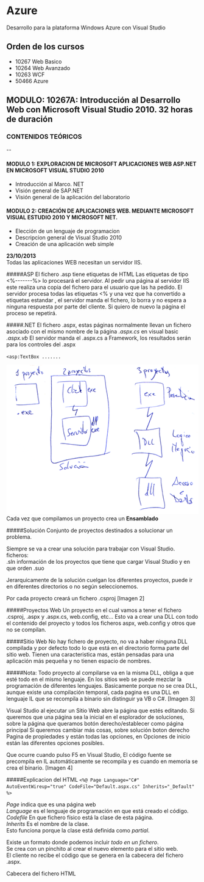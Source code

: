 Azure
=====

  Desarrollo para la plataforma Windows Azure con Visual Studio

Orden de los cursos
-------------------
* 10267 Web Basico  
* 10264 Web Avanzado
* 10263 WCF  
* 50466 Azure  

## MODULO: 10267A: Introducción al Desarrollo Web con Microsoft Visual Studio 2010. 32 horas de duración

### CONTENIDOS TEÓRICOS
--
#### MODULO 1: EXPLORACION DE MICROSOFT APLICACIONES WEB ASP.NET EN MICROSOFT VISUAL STUDIO 2010
* Introducción al Marco. NET
* Visión general de SAP.NET
* Visión general de la aplicación del laboratorio

#### MODULO 2: CREACIÓN DE APLICACIONES WEB. MEDIANTE MICROSOFT VISUAL ESTUDIO 2010 Y MICROSOFT NET.
* Elección de un lenguaje de programacion
* Descripcion general de Visual Studio 2010
* Creación de una aplicación web simple

**23/10/2013**  
Todas las aplicaciones WEB necesitan un servidor IIS.

#####ASP
El fichero .asp tiene etiquetas de HTML
Las etiquetas de tipo <%-------%> lo procesará el servidor.
Al pedir una página al servidor IIS este realiza una copia del fichero para el usuario que las ha pedido.
El servidor procesa todas las etiquetas <% y una vez que ha convertido a etiquetas estandar , el servidor manda el fichero, lo borra y no espera a ninguna respuesta por parte del cliente.
Si quiero de nuevo la página el proceso se repetirá.

#####.NET
El fichero .aspx, estas páginas normalmente llevan un fichero asociado con el mismo nombre de la página
*.aspx.cs* en visual basic *.aspx.vb*
El servidor manda el .aspx.cs a Framework, los resultados serán para los controles del .aspx

`<asp:TextBox .......`


![Imagen 1](Imagenes/CursoAzureImg01.png)
Cada vez que compilamos un proyecto crea un **Ensamblado**

#####Solución
Conjunto de proyectos destinados a solucionar un problema.

Siempre se va a crear una solución para trabajar con Visual Studio.
ficheros:  
.sln información de los proyectos que tiene que cargar Visual Studio y en que orden
.suo

Jerarquicamente de la solución cuelgan los diferentes proyectos, puede ir en diferentes directorios o no según seleccionemos.

Por cada proyecto creará un fichero .csproj
[Imagen 2]

#####Proyectos Web
Un proyecto en el cual vamos a tener el fichero .csproj, .aspx y .aspx.cs, web.config, etc...
Esto va a crear una DLL con todo el contenido del proyecto y todos los ficheros aspx, web.config y otros que no se compilan.

#####Sitio Web
No hay fichero de proyecto, no va a haber ninguna DLL compilada y por defecto todo lo que está en el directorio forma parte del sitio web.
Tienen una caracteristica mas, están pensadas para una aplicación más pequeña y no tienen espacio de nombres.

#####Nota:
Todo proyecto al compilarse va en la misma DLL, obliga a que esté todo en el mismo lenguaje.
En los sitios web se puede mezclar la programación de diferentes lenguajes. Basicamente porque no se crea DLL, aunque existe una compilación temporal, cada pagina es una DLL en lenguaje IL que se recompila a binario sin distinguir ya VB o C#.
[Imagen 3]

Visual Studio al ejecutar un Sitio Web abre la página que estés editando.
Si queremos que una página sea la inicial en el esplorador de soluciones, sobre la página que queramos botón derecho/establecer como página principal
Si queremos cambiar más cosas, sobre solución boton derecho Pagina de propiedades y están todas las opciones, en Opciones de inicio están las diferentes opciones posibles.

Que ocurre cuando pulso F5 en Visual Studio,
El código fuente se precompila en IL automáticamente se recompila y es cuando en memoria se crea el binario.
[Imagen 4]

#####Explicacion del HTML
`<%@ Page Language="C#" AutoEventWireup="true" CodeFile="Default.aspx.cs" Inherits="_Default" %>`

*Page* indica que es una página web  
*Language* es el lenguaje de programación en que está creado el código.  
*Codefile* En que fichero físico está la clase de esta página.  
*Inherits* Es el nombre de la clase.  
Esto funciona porque la clase está definida como *partial*.  

Existe un formato donde podemos incluir *todo en un fichero*.  
Se crea con un pinchito al crear el nuevo elemento para el sitio web.  
El cliente no recibe el código que se genera en la cabecera del fichero .aspx.  
<head> Cabecera del fichero HTML  
<title> Título de la página.
<body> todo lo visible.
<form> en .NET solo puede haber un form que se ejecute en el servidor.  
<div>
En .NET por defecto cualquier control que haga que mi pagina se envie al servidor para cualquier cosa hace que el servidor reciba esa página y que por defecto devuelva *la misma página* reprocesada.
No hay que especificar el action en la etiqueta form porque no funciona así. El lo reconvierte automáticamente.  

#####Comentar líneas en ASPX
<%--     --%> *No* lo recibe el cliente en el HTML  
&lt;!--     --&gt;  *Si* lo recibe el cliente en el HTML  

#####Scripting en el cliente
Javascript que se ejecutará en el cliente sin necesidad de mandar la página al servidor hasta que es necesario.  
C# siempre se ejecutará en el servidor.  

Por defecto todos los controles de .net guardan o mantienen el estado es decir el valor entre peticiones.  
Los de HTML no guardan el valor entre peticiones, este comportamiento es por defecto, pero se puede cambiar en los dos.  

La etiqueta runat="server" permite que vea el objeto en el servidor, en este caso el valor se guarda entre peticiones, además que añade el parametro name a la etiqueta.  

*24/10/2013*  
